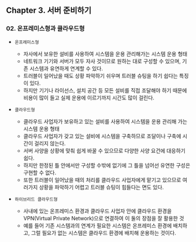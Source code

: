 ## Chapter 3. 서버 준비하기
### 02. 온프레미스형과 클라우드형
* `온프레미스형`
	* 자사에서 보유한 설비를 사용하여 시스템을 운용 관리해가는 시스템 운용 형태
	* 네트워크 기기와 서버가 모두 자사 것이므로 원하는 대로 구성할 수 있으며, 기존 시스템과 유연하게 연계할 수 있다.
	* 트러블이 일어났을 때도 상황 파악하기 쉬우며 트러블 슈팅을 하기 쉽다는 특징이 있다.
	* 하지만 기기나 라이선스, 설치 공간 등 모든 설비를 직접 조달해야 하기 때문에 비용이 많이 들고 실제 운용에 이르기까지 시간도 많이 걸린다.



* `클라우드형`
	* 클라우드 사업자가 보유하고 있는 설비를 사용하여 시스템을 운용 관리해 가는 시스템 운용 형태
	* 클라우드 사업자가 갖고 있는 설비에 시스템을 구축하므로 조달이나 구축에 시간이 걸리지 않는다.
	* 서버 사양을 상황에 맞춰 쉽게 바꿀 수 있으므로 다양한 사양 요건에 대응하기 쉽다.
	* 하지만 한정된 틀 안에서만 구성할 수밖에 없기에 그 틀을 넘어선 유연한 구성은 구현할 수 없다.
	* 또한 트러블이 일어났을 때의 처리를 클라우드 사업자에게 맡기고 있으므로 여러가지 상황을 파악하기 어렵고 트러블 슈팅이 힘들다는 면도 있다.



* `하이브리드 클라우드형`
	* 사내에 있는 온프레미스 환경과 클라우드 사업자 안에 클라우드 환경을 VPN(Virtual Private Network)으로 연결하여 이 둘의 장점을 잘 활용한 것
	* 예를 들어 기존 시스템과의 연계가 필요한 시스템은 온프레미스 환경에 배치하고, 그럴 필요가 없는 시스템은 클라우드 환경에 배치해 운용하는 것이다.
